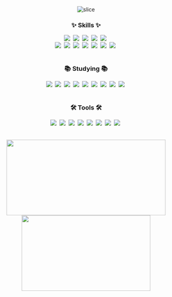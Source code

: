 <div align="center">
  <!--타이틀 부분-->
<div>
  <img src="https://capsule-render.vercel.app/api?type=slice&color=auto&height=200&text=RYUJI&fontAlign=70&rotate=13&fontAlignY=25&desc=FE%20Developer%20who%20wants%20to%20make%20a%20positive%20impact%20on%20the%20world.&descAlign=60&descAlignY=44" alt="slice" />
</div>

<!--내용 부분-->
<h3>✨ Skills ✨</h3>
<div>
  <img src="https://img.shields.io/badge/react-20232a.svg?style=for-the-badge&logo=react&logoColor=61DAFB" />&nbsp
  <img src="https://img.shields.io/badge/javascript-F7DF1E.svg?style=for-the-badge&logo=javascript&logoColor=20232a" />&nbsp
  <img src="https://img.shields.io/badge/styled--components-DB7093?style=for-the-badge&logo=styled-components&logoColor=white" />&nbsp
  <img src="https://img.shields.io/badge/Redux-593D88?style=for-the-badge&logo=redux&logoColor=white" />&nbsp
  <img src="https://img.shields.io/badge/React_Router-CA4245?style=for-the-badge&logo=react-router&logoColor=white" />&nbsp
</div>

<div>
  <img src="https://img.shields.io/badge/Next.js-000?logo=nextdotjs&logoColor=fff&style=for-the-badge" />&nbsp
  <img src="https://img.shields.io/badge/typescript-007ACC.svg?style=for-the-badge&logo=typescript&logoColor=white" />&nbsp
  <img src="https://img.shields.io/badge/Tailwind_CSS-38B2AC?style=for-the-badge&logo=tailwind-css&logoColor=white" />&nbsp
  <img src="https://img.shields.io/badge/shadcn/ui-000000?style=for-the-badge&logo=shadcnui&logoColor=white" />&nbsp
  <img src="https://img.shields.io/badge/zod-3E67B1?style=for-the-badge&logo=zod&logoColor=white" />&nbsp
  <img src="https://img.shields.io/badge/Zustand-000?style=for-the-badge&logo=zustand&logoColor=white" />&nbsp
  <img src="https://img.shields.io/badge/React%20Query-FF4154?style=for-the-badge&logo=react%20query&logoColor=white" />&nbsp
</div>

<br>

<h3>📚 Studying 📚</h3>
<div>
  <img src="https://img.shields.io/badge/Node.js-5FA04E.svg?style=for-the-badge&logo=node.js&logoColor=white" />&nbsp
  <img src="https://img.shields.io/badge/express.js-%23404d59.svg?style=for-the-badge&logo=express&logoColor=%2361DAFB" />&nbsp
  <img src="https://img.shields.io/badge/typescript-007ACC.svg?style=for-the-badge&logo=typescript&logoColor=white" />&nbsp
  <img src="https://img.shields.io/badge/NestJS-E0234E.svg?style=for-the-badge&logo=nestjs&logoColor=white" />&nbsp
  <img src="https://img.shields.io/badge/MongoDB-%234ea94b.svg?style=for-the-badge&logo=mongodb&logoColor=white" />&nbsp
  <img src="https://img.shields.io/badge/AWS-232F3E.svg?style=for-the-badge&logo=amazonwebservices&logoColor=white" />&nbsp
  <img src="https://img.shields.io/badge/Docker-2496ED.svg?style=for-the-badge&logo=docker&logoColor=white" />&nbsp
  <img src="https://img.shields.io/badge/postgresql-%23316192.svg?style=for-the-badge&logo=postgresql&logoColor=white" />&nbsp
  <img src="https://img.shields.io/badge/GraphQL-E10098?style=for-the-badge&logo=graphql&logoColor=white" />&nbsp
</div>

<br>

<h3>🛠 Tools 🛠</h3>
<div>
  <img src="https://img.shields.io/badge/git-F05033.svg?style=for-the-badge&logo=git&logoColor=white" />&nbsp
  <img src="https://img.shields.io/badge/github-181717.svg?style=for-the-badge&logo=github&logoColor=white" />&nbsp
  <img src="https://img.shields.io/badge/linear-5E6AD2?style=for-the-badge&logo=linear&logoColor=white" />&nbsp
  <img src="https://img.shields.io/badge/Notion-F3F3F3.svg?style=for-the-badge&logo=notion&logoColor=black" />&nbsp
  <img src="https://img.shields.io/badge/figma-F24E1E.svg?style=for-the-badge&logo=figma&logoColor=white" />&nbsp
  <img src="https://img.shields.io/badge/excalidraw-6965DB.svg?style=for-the-badge&logo=excalidraw&logoColor=white" />&nbsp
  <img src="https://img.shields.io/badge/Slack-4A154B?style=for-the-badge&logo=slack&logoColor=white" />&nbsp
  <img src="https://img.shields.io/badge/Discord-7289DA?style=for-the-badge&logo=discord&logoColor=white" />&nbsp
</div>

<br>
<br>

<a href="https://github-readme-stats.vercel.app/api?username=ryuji-dev&show_icons=true&theme=tokyonight">
  <img width=420 height=200 align="center" src="https://github-readme-stats.vercel.app/api?username=ryuji-dev&show_icons=true&theme=tokyonight" />
</a>
<a href="https://github.com/ryuji-dev/convoychat">
  <img width=340 height=200 align="center" src="https://github-readme-stats.vercel.app/api/top-langs?username=ryuji-dev&layout=compact&langs_count=8&card_width=320&theme=tokyonight" />
</a>
</div>

<!--
**ryuji-dev/ryuji-dev** is a ✨ _special_ ✨ repository because its `README.md` (this file) appears on your GitHub profile.

Here are some ideas to get you started:

- 🔭 I’m currently working on ...
- 🌱 I’m currently learning ...
- 👯 I’m looking to collaborate on ...
- 🤔 I’m looking for help with ...
- 💬 Ask me about ...
- 📫 How to reach me: ...
- 😄 Pronouns: ...
- ⚡ Fun fact: ...
-->
